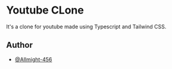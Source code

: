 
# Youtube CLone

It's a clone for youtube made using Typescript and Tailwind CSS.



## Author

- [@Allmight-456](https://www.github.com/Allmight-456)

